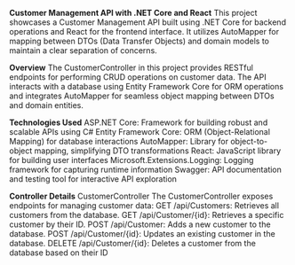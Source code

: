 **Customer Management API with .NET Core and React**
This project showcases a Customer Management API built using .NET Core for backend operations and React for the frontend interface. It utilizes AutoMapper for mapping between DTOs (Data Transfer Objects) and domain models to maintain a clear separation of concerns.

**Overview**
The CustomerController in this project provides RESTful endpoints for performing CRUD operations on customer data. The API interacts with a database using Entity Framework Core for ORM operations and integrates AutoMapper for seamless object mapping between DTOs and domain entities.

**Technologies Used**
ASP.NET Core: Framework for building robust and scalable APIs using C#
Entity Framework Core: ORM (Object-Relational Mapping) for database interactions
AutoMapper: Library for object-to-object mapping, simplifying DTO transformations
React: JavaScript library for building user interfaces
Microsoft.Extensions.Logging: Logging framework for capturing runtime information
Swagger: API documentation and testing tool for interactive API exploration

**Controller Details**
CustomerController
The CustomerController exposes endpoints for managing customer data:
GET /api/Customers: Retrieves all customers from the database.
GET /api/Customer/{id}: Retrieves a specific customer by their ID.
POST /api/Customer: Adds a new customer to the database.
POST /api/Customer/{id}: Updates an existing customer in the database.
DELETE /api/Customer/{id}: Deletes a customer from the database based on their ID

